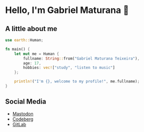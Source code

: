 # Hello, I'm Gabriel Maturana 👋

## A little about me

```rs
use earth::Human;

fn main() {
    let mut me = Human {
        fullname: String::from("Gabriel Maturana Teixeira"),
        age: 17,
        hobbies: vec!["study", "listen to music"]
    };

    println!("I'm {}, welcome to my profile!", me.fullname);
}

```

## Social Media

- [Mastodon](https://mstdn.social/@maturana)
- [Codeberg](https://codeberg.org/imMaturana)
- [GitLab](https://gitlab.com/imMaturana)
